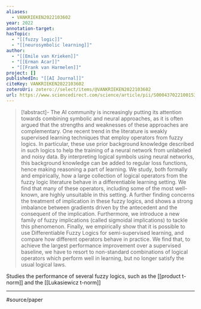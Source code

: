 ```yaml
---
aliases:
  - VANKRIEKEN2022103602
year: 2022
annotation-target:
hasTopic:
  - "[[fuzzy logic]]"
  - "[[neurosymbolic learning]]"
author:
  - "[[Emile van Krieken]]"
  - "[[Erman Acar]]"
  - "[[Frank van Harmelen]]"
project: []
publishedIn: "[[AI Journal]]"
citeKey: VANKRIEKEN2022103602
zoteroUri: zotero://select/items/@VANKRIEKEN2022103602
url: https://www.sciencedirect.com/science/article/pii/S0004370221001533
---
```


> [!abstract]-
> The AI community is increasingly putting its attention towards combining symbolic and neural approaches, as it is often argued that the strengths and weaknesses of these approaches are complementary. One recent trend in the literature is weakly supervised learning techniques that employ operators from fuzzy logics. In particular, these use prior background knowledge described in such logics to help the training of a neural network from unlabeled and noisy data. By interpreting logical symbols using neural networks, this background knowledge can be added to regular loss functions, hence making reasoning a part of learning. We study, both formally and empirically, how a large collection of logical operators from the fuzzy logic literature behave in a differentiable learning setting. We find that many of these operators, including some of the most well-known, are highly unsuitable in this setting. A further finding concerns the treatment of implication in these fuzzy logics, and shows a strong imbalance between gradients driven by the antecedent and the consequent of the implication. Furthermore, we introduce a new family of fuzzy implications (called sigmoidal implications) to tackle this phenomenon. Finally, we empirically show that it is possible to use Differentiable Fuzzy Logics for semi-supervised learning, and compare how different operators behave in practice. We find that, to achieve the largest performance improvement over a supervised baseline, we have to resort to non-standard combinations of logical operators which perform well in learning, but no longer satisfy the usual logical laws.

Studies the performance of several fuzzy logics, such as the [[product t-norm]] and the [[Lukasiewicz t-norm]]


--- 
#source/paper
